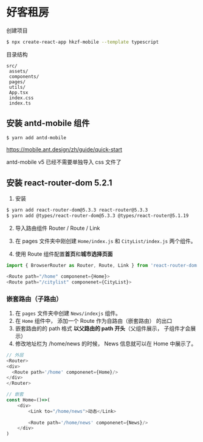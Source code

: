 # 好客租房


创建项目

```bash
$ npx create-react-app hkzf-mobile --template typescript
```

目录结构

```
src/
 assets/
 components/
 pages/
 utils/
 App.tsx
 index.css
 index.ts
```

## 安装 antd-mobile 组件

```bash
$ yarn add antd-mobile
```

https://mobile.ant.design/zh/guide/quick-start

antd-mobile v5 已经不需要单独导入 css 文件了

## 安装 react-router-dom 5.2.1

1. 安装

```bash
$ yarn add react-router-dom@5.3.3 react-router@5.3.3
$ yarn add @types/react-router-dom@5.3.3 @types/react-router@5.1.19
```

2. 导入路由组件 Router / Route / Link

3. 在 pages 文件夹中刚创建 `Home/index.js` 和 `CityList/index.js` 两个组件。

4. 使用 Route 组件配置**首页**和**城市选择页面**

```js
import { BrowserRouter as Router, Route, Link } from 'react-router-dom';

<Route path="/home" componenet={Home}>
<Route path="/citylist" componenet={CityList}>
```

### 嵌套路由（子路由）

1. 在 `pages` 文件夹中创建 `News/indexjs` 组件。
2. 在 `Home` 组件中， 添加一个 Route 作为自路由（嵌套路由） 的出口
3. 嵌套路由的的 path 格式 **以父路由的 path 开头**（父组件展示， 子组件才会展示）
4. 修改地址栏为 /home/news 的时候， News 信息就可以在 Home 中展示了。

```js
// 外层
<Router> 
<div>
  <Route path='/home' componenet={Home}/>
</div>
</Router>
```

```js
// 嵌套
const Home=()=>(
    <div>
        <Link to="/home/news">动态</Link>
        
        <Route path='/home/news' componenet={News}/>
    </div>
)
```
